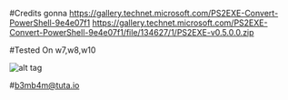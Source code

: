 #Credits gonna
      https://gallery.technet.microsoft.com/PS2EXE-Convert-PowerShell-9e4e07f1
      https://gallery.technet.microsoft.com/PS2EXE-Convert-PowerShell-9e4e07f1/file/134627/1/PS2EXE-v0.5.0.0.zip
      
#Tested On
      w7,w8,w10 


![alt tag](http://viruscheckmate.com/image/7B8rTXub7urf/full/img.png)

#b3mb4m@tuta.io
